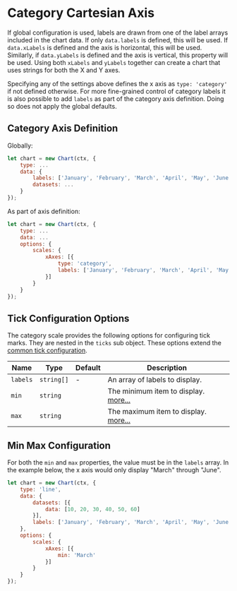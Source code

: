 # Category Cartesian Axis

If global configuration is used, labels are drawn from one of the label arrays included in the chart data. If only `data.labels` is defined, this will be used. If `data.xLabels` is defined and the axis is horizontal, this will be used. Similarly, if `data.yLabels` is defined and the axis is vertical, this property will be used. Using both `xLabels` and `yLabels` together can create a chart that uses strings for both the X and Y axes.

Specifying any of the settings above defines the x axis as `type: 'category'` if not defined otherwise. For more fine-grained control of category labels it is also possible to add `labels` as part of the category axis definition. Doing so does not apply the global defaults.

## Category Axis Definition

Globally:

```javascript
let chart = new Chart(ctx, {
    type: ...
    data: {
        labels: ['January', 'February', 'March', 'April', 'May', 'June'],
        datasets: ...
    }
});
```
As part of axis definition:

```javascript
let chart = new Chart(ctx, {
    type: ...
    data: ...
    options: {
        scales: {
            xAxes: [{
                type: 'category',
                labels: ['January', 'February', 'March', 'April', 'May', 'June']
            }]
        }
    }
});
```

## Tick Configuration Options

The category scale provides the following options for configuring tick marks. They are nested in the `ticks` sub object. These options extend the [common tick configuration](README.md#tick-configuration).

| Name | Type | Default | Description
| ---- | ---- | ------- | -----------
| `labels` | `string[]` | - | An array of labels to display.
| `min` | `string` | | The minimum item to display. [more...](#min-max-configuration)
| `max` | `string` | | The maximum item to display. [more...](#min-max-configuration)

## Min Max Configuration
For both the `min` and `max` properties, the value must be in the `labels` array. In the example below, the x axis would only display "March" through "June".

```javascript
let chart = new Chart(ctx, {
    type: 'line',
    data: {
        datasets: [{
            data: [10, 20, 30, 40, 50, 60]
        }],
        labels: ['January', 'February', 'March', 'April', 'May', 'June']
    },
    options: {
        scales: {
            xAxes: [{
                min: 'March'
            }]
        }
    }
});
```
